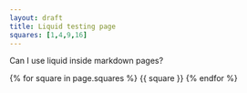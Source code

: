 ```yaml
---
layout: draft
title: Liquid testing page
squares: [1,4,9,16]
---
```

Can I use liquid inside markdown pages?

{% for square in page.squares %}
  {{ square }}
{% endfor %}


